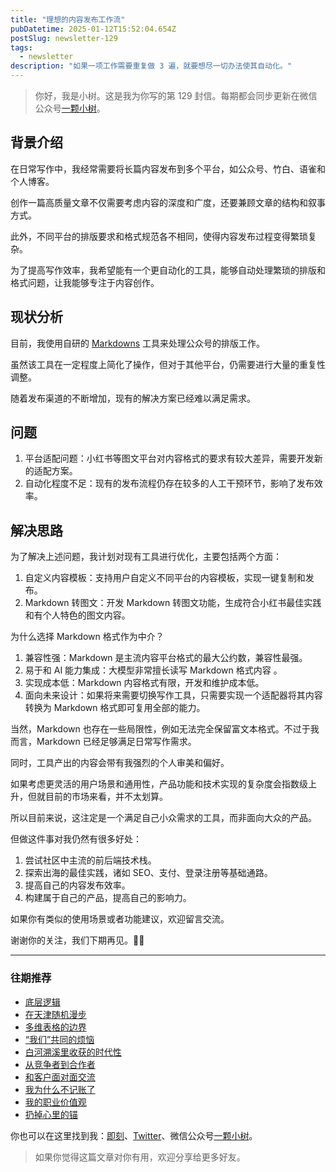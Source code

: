 ```yaml
---
title: "理想的内容发布工作流"
pubDatetime: 2025-01-12T15:52:04.654Z
postSlug: newsletter-129
tags:
  - newsletter
description: "如果一项工作需要重复做 3 遍，就要想尽一切办法使其自动化。"
---
```


> 你好，我是小树。这是我为你写的第 129 封信。每期都会同步更新在微信公众号[一颗小树](https://weixin.sogou.com/weixin?query=a_warm_tree)。

## 背景介绍

在日常写作中，我经常需要将长篇内容发布到多个平台，如公众号、竹白、语雀和个人博客。

创作一篇高质量文章不仅需要考虑内容的深度和广度，还要兼顾文章的结构和叙事方式。

此外，不同平台的排版要求和格式规范各不相同，使得内容发布过程变得繁琐复杂。

为了提高写作效率，我希望能有一个更自动化的工具，能够自动处理繁琐的排版和格式问题，让我能够专注于内容创作。

## 现状分析

目前，我使用自研的 [Markdowns](https://markdowns.yeshu.cloud/) 工具来处理公众号的排版工作。

虽然该工具在一定程度上简化了操作，但对于其他平台，仍需要进行大量的重复性调整。

随着发布渠道的不断增加，现有的解决方案已经难以满足需求。

## 问题

1. 平台适配问题：小红书等图文平台对内容格式的要求有较大差异，需要开发新的适配方案。
2. 自动化程度不足：现有的发布流程仍存在较多的人工干预环节，影响了发布效率。

## 解决思路

为了解决上述问题，我计划对现有工具进行优化，主要包括两个方面：

1. 自定义内容模板：支持用户自定义不同平台的内容模板，实现一键复制和发布。
2. Markdown 转图文：开发 Markdown 转图文功能，生成符合小红书最佳实践和有个人特色的图文内容。

为什么选择 Markdown 格式作为中介？

1. 兼容性强：Markdown 是主流内容平台格式的最大公约数，兼容性最强。
2. 易于和 AI 能力集成：大模型非常擅长读写 Markdown 格式内容 。
3. 实现成本低：Markdown 内容格式有限，开发和维护成本低。
4. 面向未来设计：如果将来需要切换写作工具，只需要实现一个适配器将其内容转换为 Markdown 格式即可复用全部的能力。

当然，Markdown 也存在一些局限性，例如无法完全保留富文本格式。不过于我而言，Markdown 已经足够满足日常写作需求。

同时，工具产出的内容会带有我强烈的个人审美和偏好。

如果考虑更灵活的用户场景和通用性，产品功能和技术实现的复杂度会指数级上升，但就目前的市场来看，并不太划算。

所以目前来说，这注定是一个满足自己小众需求的工具，而非面向大众的产品。

但做这件事对我仍然有很多好处：

1. 尝试社区中主流的前后端技术栈。
2. 探索出海的最佳实践，诸如 SEO、支付、登录注册等基础通路。
3. 提高自己的内容发布效率。
4. 构建属于自己的产品，提高自己的影响力。

如果你有类似的使用场景或者功能建议，欢迎留言交流。

谢谢你的关注，我们下期再见。👋🏻

---

### 往期推荐

- [底层逻辑](https://mp.weixin.qq.com/s/dCfssr_9fmx0FI-5D9c6sQ)
- [在天津随机漫步](https://mp.weixin.qq.com/s/JUAAyLiiIFNPCWMVlx8sYQ)
- [多维表格的边界](https://mp.weixin.qq.com/s/0L02itZbPQmJc_VaJ5v3Iw)
- [“我们”共同的烦恼](https://mp.weixin.qq.com/s/inwBZpOOSKUCfGKbdMuv2Q)
- [白河溯溪里收获的时代性](https://mp.weixin.qq.com/s/9SfrMj3rQNx4hbQzRhoj0g)
- [从竞争者到合作者](https://mp.weixin.qq.com/s/AuM79RmjVjGqaxV0ctp3cw)
- [和客户面对面交流](https://mp.weixin.qq.com/s/Y3leF4s13u1ePbyXFy_FQg)
- [我为什么不记账了](https://mp.weixin.qq.com/s/W4SCVVzg27aW0N_YwhK2eA)
- [我的职业价值观](https://mp.weixin.qq.com/s/R1qQuwR_MPC3KBU7W1jvMA)
- [扔掉心里的锚](https://mp.weixin.qq.com/s/eVd9qL8SioCuz-mdaAsOkA)

你也可以在这里找到我：[即刻](https://okjk.co/3Vsn5T)、[Twitter](https://twitter.com/yeshu_in_future)、微信公众号[一颗小树](https://weixin.sogou.com/weixin?query=a_warm_tree)。

> 如果你觉得这篇文章对你有用，欢迎分享给更多好友。
